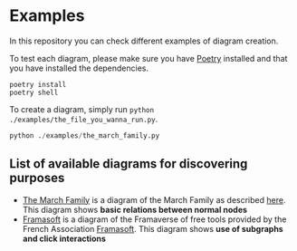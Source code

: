 # Examples
In this repository you can check different examples of diagram creation.

To test each diagram, please make sure you have [Poetry](https://python-poetry.org) installed and that you have installed the dependencies.

```shell
poetry install
poetry shell
```

To create a diagram, simply run `python ./examples/the_file_you_wanna_run.py`.

```py
python ./examples/the_march_family.py
```

## List of available diagrams for discovering purposes
- [The March Family](./the_march_family.py) is a diagram of the March Family as described [here](https://en.wikipedia.org/wiki/Little_Women#Characters). This diagram shows **basic relations between normal nodes**
- [Framasoft](./framasoft.py) is a diagram of the Framaverse of free tools provided by the French Association [Framasoft](https://framasoft.org). This diagram shows **use of subgraphs and click interactions**
